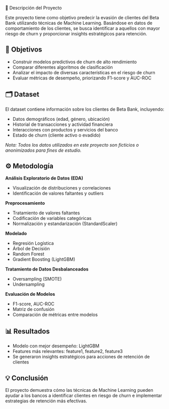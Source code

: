 📖 Descripción del Proyecto

Este proyecto tiene como objetivo predecir la evasión de clientes del Beta Bank utilizando técnicas de Machine Learning. Basándose en datos de comportamiento de los clientes, se busca identificar a aquellos con mayor riesgo de churn y proporcionar insights estratégicos para retención.

## 🎯 Objetivos

- Construir modelos predictivos de churn de alto rendimiento  
- Comparar diferentes algoritmos de clasificación  
- Analizar el impacto de diversas características en el riesgo de churn  
- Evaluar métricas de desempeño, priorizando F1-score y AUC-ROC  

## 🗂️ Dataset

El dataset contiene información sobre los clientes de Beta Bank, incluyendo:

- Datos demográficos (edad, género, ubicación)  
- Historial de transacciones y actividad financiera  
- Interacciones con productos y servicios del banco  
- Estado de churn (cliente activo o evadido)  

*Nota: Todos los datos utilizados en este proyecto son ficticios o anonimizados para fines de estudio.*

## ⚙️ Metodología

**Análisis Exploratorio de Datos (EDA)**

- Visualización de distribuciones y correlaciones  
- Identificación de valores faltantes y outliers  

**Preprocesamiento**

- Tratamiento de valores faltantes  
- Codificación de variables categóricas  
- Normalización y estandarización (StandardScaler)  

**Modelado**

- Regresión Logística  
- Árbol de Decisión  
- Random Forest  
- Gradient Boosting (LightGBM)  

**Tratamiento de Datos Desbalanceados**

- Oversampling (SMOTE)  
- Undersampling  

**Evaluación de Modelos**

- F1-score, AUC-ROC  
- Matriz de confusión  
- Comparación de métricas entre modelos  

## 📊 Resultados

- Modelo con mejor desempeño: LightGBM  
- Features más relevantes: feature1, feature2, feature3  
- Se generaron insights estratégicos para acciones de retención de clientes  

## 💡 Conclusión

El proyecto demuestra cómo las técnicas de Machine Learning pueden ayudar a los bancos a identificar clientes en riesgo de churn e implementar estrategias de retención más efectivas.
